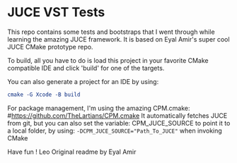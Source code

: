 # JUCE VST Tests
This repo contains some tests and bootstraps that I went through while learning the amazing JUCE framework.
It is based on Eyal Amir's super cool JUCE CMake prototype repo. 

To build, all you have to do is load this project in your favorite CMake compatible IDE 
and click 'build' for one of the targets.

You can also generate a project for an IDE by using:
```cmake
cmake -G Xcode -B build 
```

For package management, I'm using the amazing CPM.cmake:
#https://github.com/TheLartians/CPM.cmake
It automatically fetches JUCE from git, but you can also set the variable:
CPM_JUCE_SOURCE to point it to a local folder, by using:
``-DCPM_JUCE_SOURCE="Path_To_JUCE"``
when invoking CMake

Have fun !
Leo
Original readme by Eyal Amir
